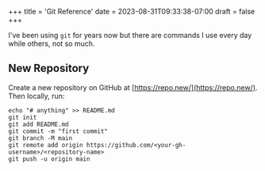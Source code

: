 +++
title = 'Git Reference'
date = 2023-08-31T09:33:38-07:00
draft = false
+++

I've been using `git` for years now but there are commands I use every day while others, not so much.

## New Repository

Create a new repository on GitHub at [https://repo.new/](https://repo.new/). Then locally, run:

```
echo "# anything" >> README.md
git init
git add README.md
git commit -m "first commit"
git branch -M main
git remote add origin https://github.com/<your-gh-username>/<repository-name>
git push -u origin main
```